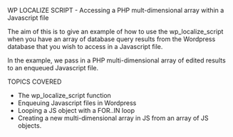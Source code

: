 WP LOCALIZE SCRIPT - Accessing a PHP mult-dimensional array within a Javascript file

The aim of this is to give an example of how to use the wp_localize_script
when you have an array of database query results from the Wordpress
database that you wish to access in a Javascript file.

In the example, we pass in a PHP multi-dimensional array of edited results
to an enqueued Javascript file.

TOPICS COVERED
* The wp_localize_script function
* Enqueuing Javascript files in Wordpress
* Looping a JS object with a FOR..IN loop
* Creating a new multi-dimensional array in JS from an array of JS objects.

